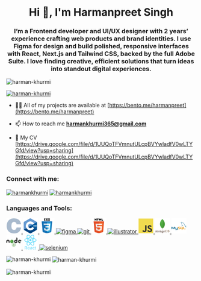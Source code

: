 <h1 align="center">Hi 👋, I'm Harmanpreet Singh</h1>
<h3 align="center">I’m a Frontend developer and UI/UX designer with 2 years’ experience crafting web products and brand identities. I use Figma for design and build polished, responsive interfaces with React, Next.js and Tailwind CSS, backed by the full Adobe Suite. I love finding creative, efficient solutions that turn ideas into standout digital experiences.</h3>

<p align="left"> <img src="https://komarev.com/ghpvc/?username=harman-khurmi&label=Profile%20views&color=0e75b6&style=flat" alt="harman-khurmi" /> </p>

<p align="left"> <a href="https://github.com/ryo-ma/github-profile-trophy"><img src="https://github-profile-trophy.vercel.app/?username=harman-khurmi" alt="harman-khurmi" /></a> </p>

- 👨‍💻 All of my projects are available at [https://bento.me/harmanpreet](https://bento.me/harmanpreet)

- 📫 How to reach me **harmankhurmi365@gmail.com**

- 📄 My CV [https://drive.google.com/file/d/1UUQoTFVmnutULcpBVYwladfV0wLTYGfd/view?usp=sharing](https://drive.google.com/file/d/1UUQoTFVmnutULcpBVYwladfV0wLTYGfd/view?usp=sharing)

<h3 align="left">Connect with me:</h3>
<p align="left">
<a href="https://linkedin.com/in/harmankhurmi" target="blank"><img align="center" src="https://raw.githubusercontent.com/rahuldkjain/github-profile-readme-generator/master/src/images/icons/Social/linked-in-alt.svg" alt="harmankhurmi" height="30" width="40" /></a>
<a href="https://www.behance.net/harmankhurmi" target="blank"><img align="center" src="https://raw.githubusercontent.com/rahuldkjain/github-profile-readme-generator/master/src/images/icons/Social/behance.svg" alt="harmankhurmi" height="30" width="40" /></a>
</p>

<h3 align="left">Languages and Tools:</h3>
<p align="left"> </a> <a href="https://www.cprogramming.com/" target="_blank" rel="noreferrer"> <img src="https://raw.githubusercontent.com/devicons/devicon/master/icons/c/c-original.svg" alt="c" width="40" height="40"/> </a> <a href="https://www.w3schools.com/cpp/" target="_blank" rel="noreferrer"> <img src="https://raw.githubusercontent.com/devicons/devicon/master/icons/cplusplus/cplusplus-original.svg" alt="cplusplus" width="40" height="40"/> </a> <a href="https://www.w3schools.com/css/" target="_blank" rel="noreferrer"> <img src="https://raw.githubusercontent.com/devicons/devicon/master/icons/css3/css3-original-wordmark.svg" alt="css3" width="40" height="40"/> </a> <a href="https://www.figma.com/" target="_blank" rel="noreferrer"> <img src="https://www.vectorlogo.zone/logos/figma/figma-icon.svg" alt="figma" width="40" height="40"/> </a> <a href="https://git-scm.com/" target="_blank" rel="noreferrer"> <img src="https://www.vectorlogo.zone/logos/git-scm/git-scm-icon.svg" alt="git" width="40" height="40"/> </a> <a href="https://www.w3.org/html/" target="_blank" rel="noreferrer"> <img src="https://raw.githubusercontent.com/devicons/devicon/master/icons/html5/html5-original-wordmark.svg" alt="html5" width="40" height="40"/> </a> <a href="https://www.adobe.com/in/products/illustrator.html" target="_blank" rel="noreferrer"> <img src="https://www.vectorlogo.zone/logos/adobe_illustrator/adobe_illustrator-icon.svg" alt="illustrator" width="40" height="40"/> </a> <a href="https://developer.mozilla.org/en-US/docs/Web/JavaScript" target="_blank" rel="noreferrer"> <img src="https://raw.githubusercontent.com/devicons/devicon/master/icons/javascript/javascript-original.svg" alt="javascript" width="40" height="40"/> </a> <a href="https://www.mongodb.com/" target="_blank" rel="noreferrer"> <img src="https://raw.githubusercontent.com/devicons/devicon/master/icons/mongodb/mongodb-original-wordmark.svg" alt="mongodb" width="40" height="40"/> </a> <a href="https://www.mysql.com/" target="_blank" rel="noreferrer"> <img src="https://raw.githubusercontent.com/devicons/devicon/master/icons/mysql/mysql-original-wordmark.svg" alt="mysql" width="40" height="40"/> </a> <a href="https://nodejs.org" target="_blank" rel="noreferrer"> <img src="https://raw.githubusercontent.com/devicons/devicon/master/icons/nodejs/nodejs-original-wordmark.svg" alt="nodejs" width="40" height="40"/> </a>  </a> <a href="https://reactjs.org/" target="_blank" rel="noreferrer"> <img src="https://raw.githubusercontent.com/devicons/devicon/master/icons/react/react-original-wordmark.svg" alt="react" width="40" height="40"/> </a> <a href="https://www.selenium.dev" target="_blank" rel="noreferrer"> <img src="https://raw.githubusercontent.com/detain/svg-logos/780f25886640cef088af994181646db2f6b1a3f8/svg/selenium-logo.svg" alt="selenium" width="40" height="40"/> </a>  </p>

<p><img align="left" src="https://github-readme-stats.vercel.app/api/top-langs?username=harman-khurmi&show_icons=true&locale=en&layout=compact" alt="harman-khurmi" /></p>

<p>&nbsp;<img align="center" src="https://github-readme-stats.vercel.app/api?username=harman-khurmi&show_icons=true&locale=en" alt="harman-khurmi" /></p>

<p><img align="center" src="https://github-readme-streak-stats.herokuapp.com/?user=harman-khurmi&" alt="harman-khurmi" /></p>

